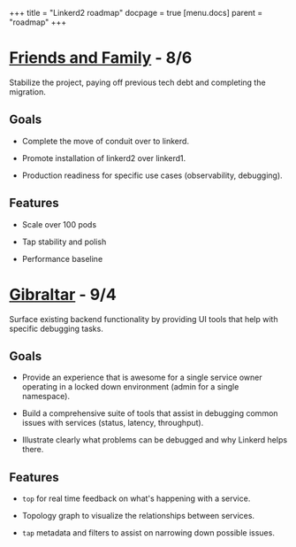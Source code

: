 +++
title = "Linkerd2 roadmap"
docpage = true
[menu.docs]
  parent = "roadmap"
+++

# [Friends and Family][fnf] - 8/6

Stabilize the project, paying off previous tech debt and completing the
migration.

## Goals

- Complete the move of conduit over to linkerd.

- Promote installation of linkerd2 over linkerd1.

- Production readiness for specific use cases (observability, debugging).

## Features

- Scale over 100 pods

- Tap stability and polish

- Performance baseline

# [Gibraltar][gibraltar] - 9/4

Surface existing backend functionality by providing UI tools that help with
specific debugging tasks.

## Goals

- Provide an experience that is awesome for a single service owner operating in
  a locked down environment (admin for a single namespace).

- Build a comprehensive suite of tools that assist in debugging common issues
  with services (status, latency, throughput).

- Illustrate clearly what problems can be debugged and why Linkerd helps there.

## Features

- `top` for real time feedback on what's happening with a service.

- Topology graph to visualize the relationships between services.

- `tap` metadata and filters to assist on narrowing down possible issues.

<!-- refs -->

[fnf]: https://github.com/linkerd/linkerd2/milestone/11
[gibraltar]: https://github.com/linkerd/linkerd2/milestone/8
